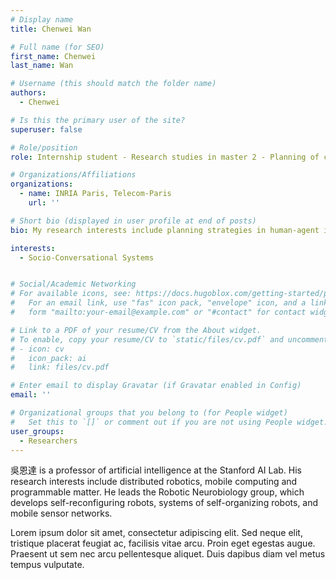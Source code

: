 ```yaml
---
# Display name
title: Chenwei Wan

# Full name (for SEO)
first_name: Chenwei
last_name: Wan

# Username (this should match the folder name)
authors:
  - Chenwei

# Is this the primary user of the site?
superuser: false

# Role/position
role: Internship student - Research studies in master 2 - Planning of conversational strategies

# Organizations/Affiliations
organizations:
  - name: INRIA Paris, Telecom-Paris
    url: ''

# Short bio (displayed in user profile at end of posts)
bio: My research interests include planning strategies in human-agent interactions.

interests:
  - Socio-Conversational Systems


# Social/Academic Networking
# For available icons, see: https://docs.hugoblox.com/getting-started/page-builder/#icons
#   For an email link, use "fas" icon pack, "envelope" icon, and a link in the
#   form "mailto:your-email@example.com" or "#contact" for contact widget.

# Link to a PDF of your resume/CV from the About widget.
# To enable, copy your resume/CV to `static/files/cv.pdf` and uncomment the lines below.
# - icon: cv
#   icon_pack: ai
#   link: files/cv.pdf

# Enter email to display Gravatar (if Gravatar enabled in Config)
email: ''

# Organizational groups that you belong to (for People widget)
#   Set this to `[]` or comment out if you are not using People widget.
user_groups:
  - Researchers
---
```


吳恩達 is a professor of artificial intelligence at the Stanford AI Lab. His research interests include distributed robotics, mobile computing and programmable matter. He leads the Robotic Neurobiology group, which develops self-reconfiguring robots, systems of self-organizing robots, and mobile sensor networks.

Lorem ipsum dolor sit amet, consectetur adipiscing elit. Sed neque elit, tristique placerat feugiat ac, facilisis vitae arcu. Proin eget egestas augue. Praesent ut sem nec arcu pellentesque aliquet. Duis dapibus diam vel metus tempus vulputate.
